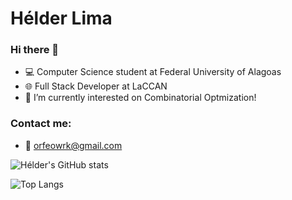 # Hélder Lima

### Hi there 👋
- 💻 Computer Science student at Federal University of Alagoas
- 🌐 Full Stack Developer at LaCCAN
- 🔭 I’m currently interested on Combinatorial Optmization!

### Contact me:
- 📧 orfeowrk@gmail.com

![Hélder's GitHub stats](https://github-readme-stats.vercel.app/api?username=heldaolima&show=prs_merged,prs_merged_percentage&show_icons=true&theme=radical)

![Top Langs](https://github-readme-stats.vercel.app/api/top-langs/?username=heldaolima&layout=compact&theme=radical)
<!--
**heldaolima/heldaolima** is a ✨ _special_ ✨ repository because its `README.md` (this file) appears on your GitHub profile.

Here are some ideas to get you started:

- 🔭 I’m currently working on ...
- 🌱 I’m currently learning ...
- 👯 I’m looking to collaborate on ...
- 🤔 I’m looking for help with ...
- 💬 Ask me about ...
- 📫 How to reach me: ...
- 😄 Pronouns: ...
- ⚡ Fun fact: ...
-->
